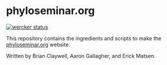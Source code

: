# phyloseminar.org

[![wercker status](https://app.wercker.com/status/3fe567fec1e11250a02b46e5545f8c72/m/master "wercker status")](https://app.wercker.com/project/byKey/3fe567fec1e11250a02b46e5545f8c72)

This repository contains the ingredients and scripts to make
the [phyloseminar.org](http://phyloseminar.org) website.

Written by Brian Claywell, Aaron Gallagher, and Erick Matsen.

